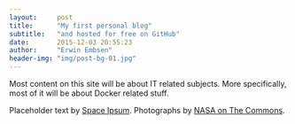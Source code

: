 ```yaml
---
layout:     post
title:      "My first personal blog"
subtitle:   "and hosted for free on GitHub"
date:       2015-12-03 20:55:23
author:     "Erwin Embsen"
header-img: "img/post-bg-01.jpg"
---
```


<p>Most content on this site will be about IT related subjects. More specifically, most of it will be about Docker related stuff.</p>

<p>Placeholder text by <a href="http://spaceipsum.com/">Space Ipsum</a>. Photographs by <a href="https://www.flickr.com/photos/nasacommons/">NASA on The Commons</a>.</p>
